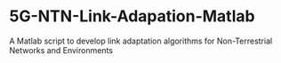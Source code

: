 # 5G-NTN-Link-Adapation-Matlab
A Matlab script to develop link adaptation algorithms for Non-Terrestrial Networks and Environments
